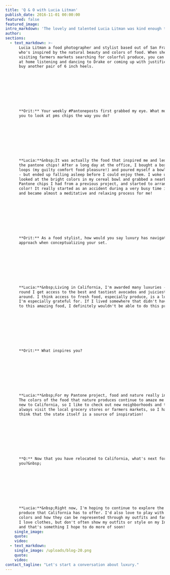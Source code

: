 ```yaml
---
title: 'Q & O with Lucia Litman'
publish_date: 2016-11-01 00:00:00
featured: false
featured_image:
intro_markdown: 'The lovely and talented Lucia Litman was kind enough to chat with me the other day, and share how food has been an inspiration for her creative eye.​'
author:
sections:
  - text_markdown: >-
      Lucia Litman a food photographer and stylist based out of San Francisco
      who's inspired by the natural beauty and colors of food. When she's not
      visiting farmers markets searching for colorful produce, you can find her
      at home listening and dancing to Drake or coming up with justifications to
      buy another pair of 6 inch heels.









      **Orit:** Your weekly #Pantoneposts first grabbed my eye. What motivated
      you to look at pms chips the way you do?









      **Lucia:**&nbsp;It was actually the food that inspired me and led me to use
      the pantone chips! After a long day at the office, I bought a box of fruit
      loops (my guilty comfort food pleasure!) and poured myself a bowl to enjoy
      - but ended up falling asleep before I could enjoy them. I woke up and
      looked at the bright colors in my cereal bowl and grabbed a nearby set of
      Pantone chips I had from a previous project, and started to arrange them by
      color! It really started as an accident during a very busy time in my life,
      and became almost a meditative and relaxing process for me!









      **Orit:** As a food stylist, how would you say luxury has navigated your
      approach when conceptualizing your set.









      **Lucia:**&nbsp;Living in California, I'm awarded many luxuries - year
      round I get access to the best and tastiest avocados and juiciest fruit
      around. I think access to fresh food, especially produce, is a luxury that
      I'm especially grateful for. If I lived somewhere that didn't have access
      to this amazing food, I definitely wouldn't be able to do this project!









      **Orit:** What inspires you?









      **Lucia:**&nbsp;For my Pantone project, food and nature really inspire me.
      The colors of the food that nature produces continue to amaze me! I'm still
      new to California, so I like to check out new neighborhoods and towns and
      always visit the local grocery stores or farmers markets, so I have to
      think that the state itself is a source of inspiration!









      **Q:** Now that you have relocated to California, what's next for
      you?&nbsp;









      **Lucia:**&nbsp;Right now, I'm hoping to continue to explore the amazing
      produce that California has to offer. I'd also love to play with Pantone
      colors and how they can be represented through my outfits and fashion.
      I love clothes, but don't often show my outfits or style on my Instagram,
      and that's something I hope to do more of soon!​
    single_image:
    quote:
    video:
  - text_markdown:
    single_image: /uploads/blog-20.png
    quote:
    video:
contact_tagline: "Let's start a conversation about luxury."
---
```



